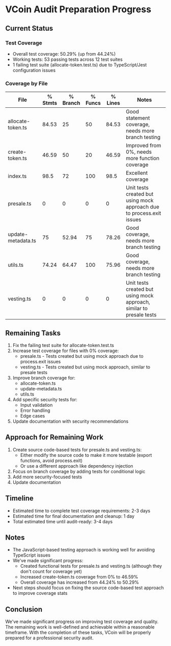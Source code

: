 # VCoin Audit Preparation Progress

## Current Status

### Test Coverage
- Overall test coverage: 50.29% (up from 44.24%)
- Working tests: 53 passing tests across 12 test suites
- 1 failing test suite (allocate-token.test.ts) due to TypeScript/Jest configuration issues

### Coverage by File

| File | % Stmts | % Branch | % Funcs | % Lines | Notes |
|------|---------|----------|---------|---------|-------|
| allocate-token.ts | 84.53 | 25 | 50 | 84.53 | Good statement coverage, needs more branch testing |
| create-token.ts | 46.59 | 50 | 20 | 46.59 | Improved from 0%, needs more function coverage |
| index.ts | 98.5 | 72 | 100 | 98.5 | Excellent coverage |
| presale.ts | 0 | 0 | 0 | 0 | Unit tests created but using mock approach due to process.exit issues |
| update-metadata.ts | 75 | 52.94 | 75 | 78.26 | Good coverage, needs more branch testing |
| utils.ts | 74.24 | 64.47 | 100 | 75.96 | Good coverage, needs more branch testing |
| vesting.ts | 0 | 0 | 0 | 0 | Unit tests created but using mock approach, similar to presale tests |

## Remaining Tasks

1. Fix the failing test suite for allocate-token.test.ts
2. Increase test coverage for files with 0% coverage:
   - presale.ts - Tests created but using mock approach due to process.exit issues
   - vesting.ts - Tests created but using mock approach, similar to presale tests
3. Improve branch coverage for:
   - allocate-token.ts
   - update-metadata.ts
   - utils.ts
4. Add specific security tests for:
   - Input validation
   - Error handling
   - Edge cases
5. Update documentation with security recommendations

## Approach for Remaining Work

1. Create source code-based tests for presale.ts and vesting.ts:
   - Either modify the source code to make it more testable (export functions, avoid process.exit)
   - Or use a different approach like dependency injection
2. Focus on branch coverage by adding tests for conditional logic
3. Add more security-focused tests
4. Update documentation

## Timeline

- Estimated time to complete test coverage requirements: 2-3 days
- Estimated time for final documentation and cleanup: 1 day
- Total estimated time until audit-ready: 3-4 days

## Notes

- The JavaScript-based testing approach is working well for avoiding TypeScript issues
- We've made significant progress:
  - Created functional tests for presale.ts and vesting.ts (although they don't count for coverage yet)
  - Increased create-token.ts coverage from 0% to 46.59%
  - Overall coverage has increased from 44.24% to 50.29%
- Next steps should focus on fixing the source code-based test approach to improve coverage stats

## Conclusion

We've made significant progress on improving test coverage and quality. The remaining work is well-defined and achievable within a reasonable timeframe. With the completion of these tasks, VCoin will be properly prepared for a professional security audit. 